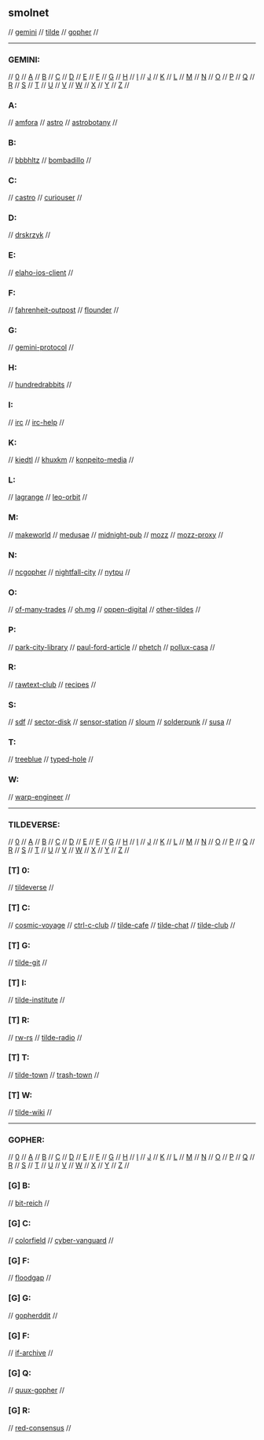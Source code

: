 ## smolnet

// [gemini](#gemini) // [tilde](#tildeverse) // [gopher](#gopher) //

---

### GEMINI:

// [0](#0) // [A](#a) // [B](#b) // [C](#c) // [D](#d) // [E](#e) // [F](#f) // [G](#g)
// [H](#h) // [I](#i) // [J](#j) // [K](#k) // [L](#l) // [M](#m) // [N](#n) // [O](#o)
// [P](#p) // [Q](#q) // [R](#r) // [S](#s) // [T](#t) // [U](#u) // [V](#v) // [W](#w)
// [X](#x) // [Y](#y) // [Z](#z) //

### A:
// [amfora](https://github.com/makeworld-the-better-one/amfora)
// [astro](https://github.com/blmayer/astro)
// [astrobotany](gemini://astrobotany.mozz.us/)
//

### B:
// [bbbhltz](gemini://gemini.bbbhltz.space/)
// [bombadillo](https://bombadillo.colorfield.space/)
//

### C:
// [castro](https://sr.ht/~julienxx/Castor/)
// [curiouser](http://tilde.town/~curiouser/)
//

### D:
// [drskrzyk](gemini://drskrzyk.com/)
//

### E:
// [elaho-ios-client](https://github.com/pitr/gemini-ios)
//

### F:
// [fahrenheit-outpost](gemini://warmedal.se/~bjorn/fahrenheit-outpost/)
// [flounder](gemini://flounder.online)
//

### G:
// [gemini-protocol](https://gemini.circumlunar.space/)
//

### H:
// [hundredrabbits](gemini://gemini.circumlunar.space/users/hundredrabbits/)
//

### I:
// [irc](https://irc.com/)
// [irc-help](https://www.irchelp.org/)
//

### K:
// [kiedtl](gemini://tilde.team/~kiedtl/)
// [khuxkm](gemini://tilde.team/~khuxkm/)
// [konpeito-media](gemini://konpeito.media/)
//

### L:
// [lagrange](gemini://skyjake.fi/lagrange/)
// [leo-orbit](gemini://tilde.team/~khuxkm/leo/)
//

### M:
// [makeworld](gemini://makeworld.space/)
// [medusae](gemini://medusae.space/)
// [midnight-pub](http://gemini//midnight.pub/)
// [mozz](gemini://mozz.us)
// [mozz-proxy](https://portal.mozz.us/gemini/gemini.circumlunar.space/)
//

### N:
// [ncgopher](https://github.com/jansc/ncgopher)
// [nightfall-city](gemini://main-street.nightfall.city/)
// [nytpu](gemini://nytpu.com/)
//

### O:
// [of-many-trades](gemini://ofmanytrades.com/)
// [oh.mg](gemini://om.gay/)
// [oppen-digital](gemini://oppen.digital/)
// [other-tildes](http://tilde.club/~pfhawkins/othertildes.html)
//

### P:
// [park-city-library](gemini://park-city.club/library/)
// [paul-ford-article](https://medium.com/message/tilde-club-i-had-a-couple-drinks-and-woke-up-with-1-000-nerds-a8904f0a2ebf)
// [phetch](https://github.com/xvxx/phetch)
// [pollux-casa](gemini://pollux.casa/)
//

### R:
// [rawtext-club](https://rawtext.club/)
// [recipes](gemini://rawtext.club/~sloum/cgi/recipes/)
//

### S:
// [sdf](https://sdf.org/)
// [sector-disk](https://sectordisk.pw/)
// [sensor-station](gemini://gemini.sensorstation.co/)
// [sloum](gemini://rawtext.club/~sloum/)
// [solderpunk](http://gemini//zaibatsu.circumlunar.space/~solderpunk/)
// [susa](gemini://gemini.susa.net/)
//

### T:
// [treeblue](gemini://review.treeblue.space/)
// [typed-hole](gemini://typed-hole.org/)
//

### W:
// [warp-engineer](gemini://warpengineer.space/index.gemini)
//

---

### TILDEVERSE:

// [0](#t-0) // [A](#t-a) // [B](#t-b) // [C](#t-c) // [D](#t-d) // [E](#t-e) // [F](#t-f) // [G](#t-g)
// [H](#t-h) // [I](#t-i) // [J](#t-j) // [K](#t-k) // [L](#t-l) // [M](#t-m) // [N](#t-n) // [O](#t-o)
// [P](#t-p) // [Q](#t-q) // [R](#t-r) // [S](#t-s) // [T](#t-t) // [U](#t-u) // [V](#t-v) // [W](#t-w)
// [X](#t-x) // [Y](#t-y) // [Z](#t-z) //

### [T] 0:
// [tildeverse](https://tildeverse.org/)
//

### [T] C:
// [cosmic-voyage](https://cosmic.voyage/)
// [ctrl-c-club](https://ctrl-c.club/)
// [tilde-cafe](https://tilde.cafe/)
// [tilde-chat](https://tilde.chat/)
// [tilde-club](http://tilde.club/)
//

### [T] G:
// [tilde-git](https://tildegit.org/)
//

### [T] I:
// [tilde-institute](https://tilde.institute/)
//

### [T] R:
// [rw-rs](http://rw.rs/)
// [tilde-radio](https://tilderadio.org/)
//

### [T] T:
// [tilde-town](https://tilde.town/)
// [trash-town](https://trash.town/)
//

### [T] W:
// [tilde-wiki](https://tilde.wiki/wiki/Main_Page)
//

---

### GOPHER:

// [0](#g-0) // [A](#g-a) // [B](#g-b) // [C](#g-c) // [D](#g-d) // [E](#g-e) // [F](#g-f) // [G](#g-g)
// [H](#g-h) // [I](#g-i) // [J](#g-j) // [K](#g-k) // [L](#g-l) // [M](#g-m) // [N](#g-n) // [O](#g-o)
// [P](#g-p) // [Q](#g-q) // [R](#g-r) // [S](#g-s) // [T](#g-t) // [U](#g-u) // [V](#g-v) // [W](#g-w)
// [X](#g-x) // [Y](#g-y) // [Z](#g-z) //

### [G] B:
// [bit-reich](gopher://bitreich.org/)
//

### [G] C:
// [colorfield](gopher://Colorfield.space)
// [cyber-vanguard](gopher://cyber.dabamos.de)
//

### [G] F:
// [floodgap](gopher://gopher.floodgap.com)
//

### [G] G:
// [gopherddit](gopher://gopherddit.com)
//

### [G] F:
// [if-archive](gopher://gopher.661.org/1/if-archive)
//

### [G] Q:
// [quux-gopher](gopher://gopher.quux.org:70/1/)
//

### [G] R:
// [red-consensus](gopher://consensus.circumlunar.space)
//
